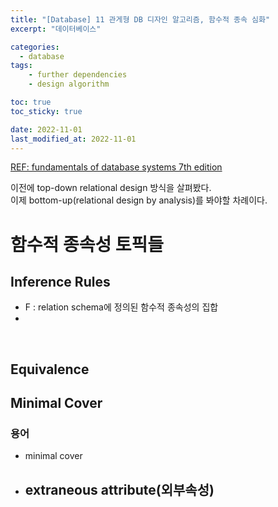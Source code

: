 ```yaml
---
title: "[Database] 11 관게형 DB 디자인 알고리즘, 함수적 종속 심화"
excerpt: "데이터베이스"

categories:
  - database
tags:
	- further dependencies
	- design algorithm

toc: true
toc_sticky: true

date: 2022-11-01
last_modified_at: 2022-11-01
---
```


[REF: fundamentals of database systems 7th edition](https://auhd.edu.ye/upfiles/elibrary/Azal2020-01-22-12-28-11-76901.pdf)

이전에 top-down relational design 방식을 살펴봤다.  
이제 bottom-up(relational design by analysis)를 봐야할 차례이다.  

# 함수적 종속성 토픽들

## Inference Rules

- F : relation schema에 정의된 함수적 종속성의 집합
-


<br>

## Equivalence



## Minimal Cover


### 용어

- minimal cover 

- extraneous attribute(외부속성)
	- 
